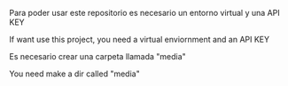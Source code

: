 Para poder usar este repositorio es necesario un entorno virtual y una API KEY

If want use this project, you need a virtual enviornment and an API KEY

Es necesario crear una carpeta llamada "media"

You need make a dir called "media"